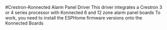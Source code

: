 #Crestron-Konnected Alarm Panel Driver
This driver integrates a Crestron 3 or 4 series processor with Konnected 6 and 12 zone alarm panel boards
To work, you need to install the ESPHome firmware versions onto the Konnected Boards
